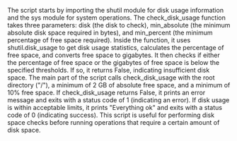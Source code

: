 The script starts by importing the shutil module for disk usage information and the sys module for system operations.
The check_disk_usage function takes three parameters: disk (the disk to check), min_absolute (the minimum absolute disk space required in bytes), and min_percent (the minimum percentage of free space required).
Inside the function, it uses shutil.disk_usage to get disk usage statistics, calculates the percentage of free space, and converts free space to gigabytes.
It then checks if either the percentage of free space or the gigabytes of free space is below the specified thresholds. If so, it returns False, indicating insufficient disk space.
The main part of the script calls check_disk_usage with the root directory ("/"), a minimum of 2 GB of absolute free space, and a minimum of 10% free space.
If check_disk_usage returns False, it prints an error message and exits with a status code of 1 (indicating an error).
If disk usage is within acceptable limits, it prints "Everything ok" and exits with a status code of 0 (indicating success).
This script is useful for performing disk space checks before running operations that require a certain amount of disk space.
